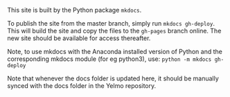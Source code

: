 This site is built by the Python package `mkdocs`.

To publish the site from the master branch, simply
run `mkdocs gh-deploy`. This will build the site and
copy the files to the `gh-pages` branch online. The
new site should be available for access thereafter. 

Note, to use mkdocs with the Anaconda installed version of Python
and the corresponding mkdocs module (for eg python3), use:
`python -m mkdocs gh-deploy`

Note that whenever the docs folder is updated here, it should be 
manually synced with the docs folder in the Yelmo 
repository.

